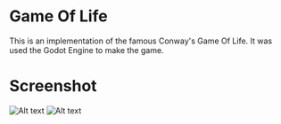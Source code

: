 # Game Of Life

This is an implementation of the famous Conway's Game Of Life.
It was used the Godot Engine to make the game.

# Screenshot

![Alt text](screenshots/screenshot(0).jpg)
![Alt text](screenshots/screenshot(1).jpg)
